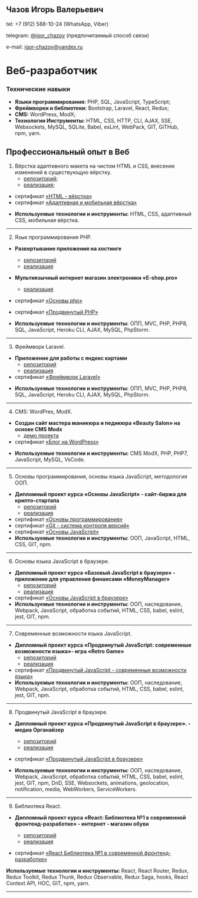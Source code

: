 ## Чазов Игорь Валерьевич

tel: +7 (912) 588-10-24 (WhatsApp, Viber)

telegram: [@igor_chazov](https://t.me/igor_chazov) (предпочитаемый способ связи)

e-mail: igor-chazov@yandex.ru

# Веб-разработчик

### Технические навыки

* **Языки программирования:** PHP, SQL, JavaScript, TypeScript;
* **Фреймворки и библиотеки:** Bootstrap, Laravel, React, Redux;
* **CMS:** WordPress, ModX;
* **Технологии Инструменты:** HTML, CSS, HTTP, CLI, AJAX, SSE, Websockets, MySQL, SQLite, Babel, esLint, WebPack, GIT, GiTHub, npm, yarn.

## Профессиональный опыт в Веб

1. Вёрстка адаптивного макета на чистом HTML и CSS, внесение изменений в существующую вёрстку.
    * [репозиторий](https://github.com/igor-chazov/mq-diplom);
    * [реализация](https://igor-chazov.github.io/mq-diplom/);
* сертификат [«HTML - вёрстка»](https://disk.yandex.ru/i/A7SDBmwDK98ZJQ)
* сертификат [«Адаптивная и мобильная вёрстка»](https://disk.yandex.ru/i/qCYU08ZLpKv1kw)

- **Используемые технологии и инструменты:** HTML, CSS, адаптивный CSS, мобильная вёрстка.

---

2. Язык программирования PHP.
 * **Развертывание приложения на хостинге**
    * [репозиторий](https://github.com/igor-chazov/php-heroku-deploy)
    * [реализация](https://php-heroku-deploy.herokuapp.com/index.php)
 * **Мультиязычный интернет магазин электроники «E-shop.pro»**
    * [реализация](http://igorchei.beget.tech)
     
* сертификат [«Основы php»](https://disk.yandex.ru/i/d-fPdXPYDtqBlQ)
* сертификат [«Продвинутый PHP»](https://disk.yandex.ru/i/yqncf6B253hFhg)

- **Используемые технологии и инструменты:** ОПП, MVC, PHP, PHP8, SQL, JavaScript, Heroku CLI, AJAX, MySQL, PhpStorm.

---

3. Фреймворк Laravel.
* **Приложение для работы с яндекс картами**
    * [репозиторий](https://github.com/igor-chazov/yandex-map-app)
    * [реализация](https://beauty-salon-pro.store/)
* сертификат [«Фреймворк Laravel»](https://disk.yandex.ru/i/rQYysGoVOoRYRA)

- **Используемые технологии и инструменты:** ОПП, MVC, PHP, PHP8, SQL, JavaScript, Heroku CLI, AJAX, MySQL, PhpStorm.

---

4. CMS: WordPres, ModX.
* **Создан сайт мастера маникюра и педикюра «Beauty Salon» на основе CMS Modx**
    * [демо проекта](https://beauty-salon-pro.ru/)
* сертификат [«Блог на WordPress»](https://disk.yandex.ru/i/5zjDRrsg4K_t0g)

- **Используемые технологии и инструменты:** CMS ModX, PHP, PHP7, JavaScript,  MySQL, VsCode.

---

5. Основы программирования, основы языка JavaScript, методология ООП.

* **Дипломный проект курса «Основы JavaScript» - сайт-биржа для крипто-стартапа**
    * [репозиторий](https://github.com/igor-chazov/bjs-diploma)
    * [реализация](https://bjs-diploma5.herokuapp.com)
* сертификат [«Основы программирования»](https://disk.yandex.ru/i/FMvwCviukM7nbA)
* сертификат [«Git - система контроля версий»](https://disk.yandex.ru/i/_cR-iQwwiYaoNw)
* сертификат [«Основы JavaScript»](https://disk.yandex.ru/i/89m-uY-Yth7KKA)
* **Используемые технологии и инструменты:** ООП, JavaScript, HTML, CSS, GIT, npm.

---

6. Основы языка JavaScript в браузере.
* **Дипломный проект курса «Базовый JavaScript в браузере» - приложение для управления финансами «MoneyManager»**
    * [репозиторий](https://github.com/igor-chazov/bhj-diploma)
    * [реализация](https://bhj-diploma5.herokuapp.com)
* сертификат [«Основы JavaScript в браузере»](https://disk.yandex.ru/i/N4FMGqLR-xpLQA)
* **Используемые технологии и инструменты:** ООП, наследование, Webpack, JavaScript, обработка событий, HTML, CSS, babel, eslint, jest, GIT, npm.

---

7. Cовременные возможности языка JavaScript.
* **Дипломный проект курса «Продвинутый JavaScript: современные возможности языка»- игра «Retro Game»**
    * [репозиторий](https://github.com/igor-chazov/ajs-homeworks-diplom)
    * [реализация](https://igor-chazov.github.io/ajs-homeworks-diplom)
* сертификат [«Продвинутый JavaScript - современные возможности языка»](https://disk.yandex.ru/i/wGaM2K2ETFRIsg)
* **Используемые технологии и инструменты:** ООП, наследование, Webpack, JavaScript, обработка событий, HTML, CSS, babel, eslint, jest, GIT, npm.

---

8. Продвинутый JavaScript в браузере.

* **Дипломный проект курса «Продвинутый JavaScript в браузере». - медиа Органайзер**
    * [репозиторий](https://github.com/igor-chazov/ahj-diplom)
    * [реализация](https://igor-chazov.github.io/ahj-diplom)

* сертификат [«Продвинутый JavaScript в браузере»](https://disk.yandex.ru/i/uSRZPF8S97Uw6A)

* **Используемые технологии и инструменты:** ООП, наследование, Webpack, JavaScript, обработка событий, HTML, CSS, babel, eslint, jest, GIT, npm, DnD, SSE, Websockets, animations, geolocation, notification, media, WebWorkers, ServiceWorkers.

---

9. Библиотека React.
* **Дипломный проект курса «React: Библиотека №1 в современной фронтенд-разработке» - интернет - магазин обуви**
    * [репозиторий](https://github.com/igor-chazov/ra-diplom)
    * [реализация](https://igor-chazov.github.io/ra-diplom/)

* сертификат [«React Библиотека №1 в современной фронтенд-разработке»](https://disk.yandex.ru/i/6xc_mzq9TitZ_A)

**Используемые технологии и инструменты:** React, React Router, Redux, Redux Toolkit, Redux Thunk, Redux Observable, Redux Saga, hooks, React Context API, HOC, GIT, npm, yarn.

---

